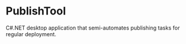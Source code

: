 # PublishTool
C#.NET desktop application that semi-automates publishing tasks for regular deployment.
